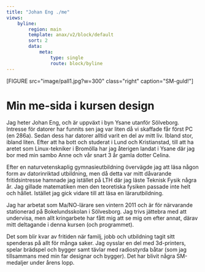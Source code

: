 ```yaml
---
title: "Johan Eng ./me"
views:
    byline:
        region: main
        template: anax/v2/block/default
        sort: 2
        data:
            meta:
                type: single
                route: block/byline 
---
```

[FIGURE src="image/pall1.jpg?w=300" class="right" caption="SM-guld!"]

Min me-sida i kursen design
===========================

Jag heter Johan Eng, och är uppväxt i byn Ysane utanför Sölveborg. Intresse för datorer har funnits sen jag var liten då vi skaffade får först PC (en 286a). Sedan dess har datorer alltid varit en del av mitt liv. Ibland stor, ibland liten. Efter att ha bott och studerat i Lund och Kristianstad, till att ha aretet som Linux-tekniker i Bromölla har jag återigen landat i Ysane där jag bor med min sambo Anne och vår snart 3 år gamla dotter Celina.

Efter en naturvetenskaplig gymnasieutbildning övervägde jag att läsa någon form av datorinriktad utbildning, men då detta var mitt dåvarande fritidsintresse hamnade jag istället på LTH där jag läste Teknisk Fysik några år. Jag gillade matematiken men den teoretiska fysiken passade inte helt och hållet. Istället jag gick vidare till att läsa en lärarutbildning. 

Jag har arbetat som Ma/NO-lärare sen vintern 2011 och är för närvarande stationerad på Bokelundsskolan i Sölvesborg. Jag trivs jättebra med att undervisa, men allt kringarbete har fått mig att se mig om efter annat, därav mitt deltagande i denna kursen (och programmet).

Det som blir kvar av fritiden när familj, jobb och utbildning tagit sitt spenderas på allt för många saker. Jag oysslar en del med 3d-printers, spelar brädspel och bygger samt tävlar med radiostyrda båtar (som jag tillsammans med min far designar och bygger). Det har blivit några SM-medaljer under årens lopp.
